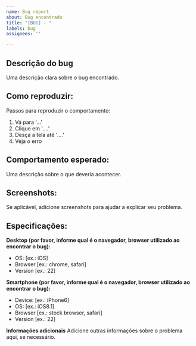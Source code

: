 ```yaml
---
name: Bug report
about: Bug encontrado
title: "[BUG] - "
labels: bug
assignees: ''

---
```


## Descrição do bug
Uma descrição clara sobre o bug encontrado.

## Como reproduzir:
Passos para reproduzir o comportamento:
1. Vá para '...'
2. Clique em '....'
3. Desça a tela até '....'
4. Veja o erro

## Comportamento esperado:
Uma descrição sobre o que deveria acontecer.

## Screenshots:
Se aplicável, adicione screenshots para ajudar a explicar seu problema.

## Especificações:
**Desktop (por favor, informe qual é o navegador, browser utilizado ao encontrar o bug):**
 - OS: [ex.: iOS]
 - Browser [ex.: chrome, safari]
 - Version [ex.: 22]

**Smartphone (por favor, informe qual é o navegador, browser utilizado ao encontrar o bug):**
 - Device: [ex.: iPhone6]
 - OS: [ex.: iOS8.1]
 - Browser [ex.: stock browser, safari]
 - Version [ex.: 22]

**Informações adicionais**
Adicione outras informações sobre o problema aqui, se necessário.
